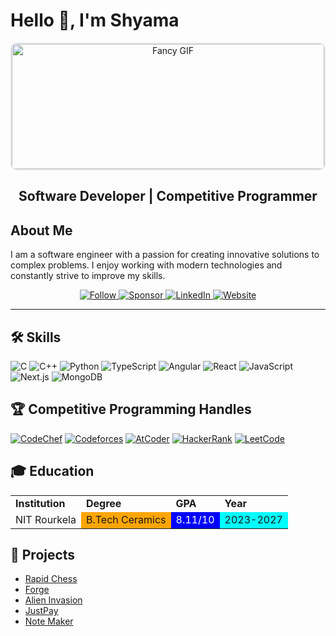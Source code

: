 # Hello 👋, I'm Shyama
<div align="center">
  <img src="https://user-images.githubusercontent.com/74038190/212750155-3ceddfbd-19d3-40a3-87af-8d329c8323c4.gif" alt="Fancy GIF" style="width: 500px; height: 200px; border: 2px solid #e1e4e8; border-radius: 10px;"/>
</div>

<div align="center">
  <h2><strong>Software Developer | Competitive Programmer</strong></h2>
</div>

## About Me

I am a software engineer with a passion for creating innovative solutions to complex problems. I enjoy working with modern technologies and constantly strive to improve my skills.


<div align="center">
  <a href="https://github.com/shyama7004">
    <img src="https://img.shields.io/github/followers/shyama7004?label=Follow&style=social" alt="Follow">
  </a>
  <a href="https://github.com/sponsors/shyama7004">
    <img src="https://img.shields.io/badge/Sponsor-❤-red" alt="Sponsor">
  </a>
  <a href="https://www.linkedin.com/in/sssa23/">
    <img src="https://img.shields.io/badge/LinkedIn-blue?style=flat&logo=linkedin" alt="LinkedIn">
  </a>
  <a href="https://your-website.com">
    <img src="https://img.shields.io/badge/Website-Visit-green" alt="Website">
  </a>
</div>

---

## 🛠️ Skills

![C](https://img.shields.io/badge/-C-00599C?style=for-the-badge&logo=c&logoColor=white)
![C++](https://img.shields.io/badge/-C++-00599C?style=for-the-badge&logo=c%2B%2B&logoColor=white)
![Python](https://img.shields.io/badge/-Python-3776AB?style=for-the-badge&logo=python&logoColor=white)
![TypeScript](https://img.shields.io/badge/-TypeScript-007ACC?style=for-the-badge&logo=typescript&logoColor=white)
![Angular](https://img.shields.io/badge/-Angular-DD0031?style=for-the-badge&logo=angular&logoColor=white)
![React](https://img.shields.io/badge/-React-61DAFB?style=for-the-badge&logo=react&logoColor=black)
![JavaScript](https://img.shields.io/badge/-JavaScript-F7DF1E?style=for-the-badge&logo=javascript&logoColor=black)
![Next.js](https://img.shields.io/badge/-Next.js-000000?style=for-the-badge&logo=nextdotjs&logoColor=white)
![MongoDB](https://img.shields.io/badge/-MongoDB-47A248?style=for-the-badge&logo=mongodb&logoColor=white)


## 🏆 Competitive Programming Handles


[![CodeChef](https://img.shields.io/badge/CodeChef-NA-6b5b95?style=for-the-badge)](https://www.codechef.com/users/shyama7004)
[![Codeforces](https://img.shields.io/badge/Codeforces-NA-1f8acb?style=for-the-badge)](https://www.codechef.com/users/shyama7004)
[![AtCoder](https://img.shields.io/badge/AtCoder-NA-0097e6?style=for-the-badge)](https://atcoder.jp/users/your_atcoder_handle)
[![HackerRank](https://img.shields.io/badge/HackerRank-4c8c4a?style=for-the-badge)](https://www.hackerrank.com/profile/sujatabisoyi)
[![LeetCode](https://img.shields.io/badge/LeetCode-NA-ffa116?style=for-the-badge)](https://leetcode.com/u/Shyamasharaya/)



## 🎓 Education

<table>
  <tr>
    <td><strong>Institution</strong></td>
    <td><strong>Degree</strong></td>
    <td><strong>GPA</strong></td>
    <td><strong>Year</strong></td>
  </tr>
  <tr>
    <td>NIT Rourkela</td>
    <td style="background-color: orange;">B.Tech Ceramics</td>
    <td style="background-color: blue; color: white;">8.11/10</td>
    <td style="background-color: cyan;">2023-2027</td>
  </tr>
</table>


## 🚀 Projects

- [Rapid Chess](#)
- [Forge](#)
- [Alien Invasion](#)
- [JustPay](#)
- [Note Maker](#)
